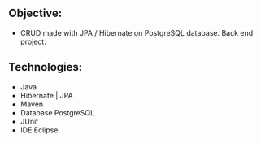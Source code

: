 ## Objective:
* CRUD made with JPA / Hibernate on PostgreSQL database. Back end project.

## Technologies:
* Java
* Hibernate | JPA
* Maven
* Database PostgreSQL
* JUnit
* IDE Eclipse
